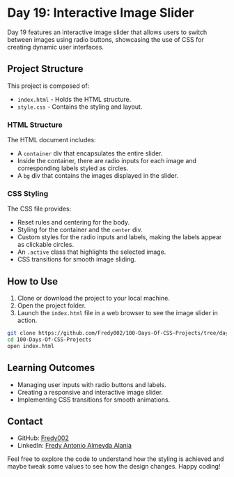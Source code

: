 # Day 19: Interactive Image Slider

Day 19 features an interactive image slider that allows users to switch between images using radio buttons, showcasing the use of CSS for creating dynamic user interfaces.

## Project Structure

This project is composed of:

- `index.html` - Holds the HTML structure.
- `style.css` - Contains the styling and layout.

### HTML Structure

The HTML document includes:

- A `container` div that encapsulates the entire slider.
- Inside the container, there are radio inputs for each image and corresponding labels styled as circles.
- A `bg` div that contains the images displayed in the slider.

### CSS Styling

The CSS file provides:

- Reset rules and centering for the body.
- Styling for the container and the `center` div.
- Custom styles for the radio inputs and labels, making the labels appear as clickable circles.
- An `.active` class that highlights the selected image.
- CSS transitions for smooth image sliding.

## How to Use

1. Clone or download the project to your local machine.
2. Open the project folder.
3. Launch the `index.html` file in a web browser to see the image slider in action.



```bash
git clone https://github.com/Fredy002/100-Days-Of-CSS-Projects/tree/day_11-20/day_19
cd 100-Days-Of-CSS-Projects
open index.html
```

## Learning Outcomes

- Managing user inputs with radio buttons and labels.
- Creating a responsive and interactive image slider.
- Implementing CSS transitions for smooth animations.

## Contact

- GitHub: [Fredy002](https://github.com/Fredy002)
- LinkedIn: [Fredy Antonio Almeyda Alania](https://www.linkedin.com/in/fredy-antonio-almeyda-alania/)

Feel free to explore the code to understand how the styling is achieved and maybe tweak some values to see how the design changes. Happy coding!
